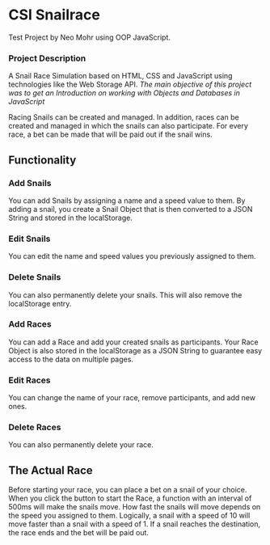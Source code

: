 # CSI Snailrace
Test Project by Neo Mohr using OOP JavaScript.
### Project Description
A Snail Race Simulation based on HTML, CSS and JavaScript using technologies like the Web Storage API.
_The main objective of this project was to get an Introduction on working with Objects and Databases in JavaScript_

Racing Snails can be created and managed. In addition, races can be created and managed in which the snails can also participate.
For every race, a bet can be made that will be paid out if the snail wins.

## Functionality
### Add Snails
You can add Snails by assigning a name and a speed value to them.
By adding a snail, you create a Snail Object that is then converted to a JSON String and stored in the localStorage.
### Edit Snails
You can edit the name and speed values you previously assigned to them.
### Delete Snails
You can also permanently delete your snails. This will also remove the localStorage entry.
### Add Races
You can add a Race and add your created snails as participants.
Your Race Object is also stored in the localStorage as a JSON String to guarantee easy access to the data on multiple pages.
### Edit Races
You can change the name of your race, remove participants, and add new ones.
### Delete Races
You can also permanently delete your race.

## The Actual Race
Before starting your race, you can place a bet on a snail of your choice.
When you click the button to start the Race, a function with an interval of 500ms will make the snails move. How fast the snails will move depends on the speed you assigned to them. Logically, a snail with a speed of 10 will move faster than a snail with a speed of 1.
If a snail reaches the destination, the race ends and the bet will be paid out.


